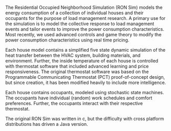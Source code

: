 The Residential Occupied Neighborhood Simulation (RON Sim) models the energy consumption of a collection of individual houses and their occupants for the purpose of load management research.  A primary use for the simulation is to model the collective response to load management events and tailor events to improve the power consumption characteristics.  Most recently, we used advanced controls and game theory to modify the power consumption characteristics using real time pricing.

Each house model contains a simplified five state dynamic simulation of the heat transfer between the HVAC system, building materials, and environment.  Further, the inside temperature of each house is controlled with thermostat software that included advanced learning and price responsiveness.  The original thermostat software was based on the Programmable Communicating Thermostat (PCT) proof-of-concept design, but since creation, it has been modified heavily to include more intelligence.

Each house contains occupants, modeled using stochastic state machines.  The occupants have individual (random) work schedules and comfort preferences.  Further, the occupants interact with their respective thermostat.

The original RON Sim was written in c, but the difficulty with cross platform distributions has driven a Java version.